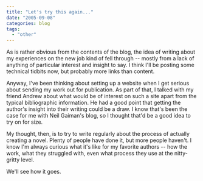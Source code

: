```yaml
---
title: "Let's try this again..."
date: "2005-09-08"
categories: blog
tags:
  - "other"
---
```


As is rather obvious from the contents of the blog, the idea of writing about my experiences on the new job kind of fell through -- mostly from a lack of anything of particular interest and insight to say. I think I'll be posting some technical tidbits now, but probably more links than content.

Anyway, I've been thinking about setting up a website when I get serious about sending my work out for publication. As part of that, I talked with my friend Andrew about what would be of interest on such a site apart from the typical bibliographic information. He had a good point that getting the author's insight into their writing could be a draw. I know that's been the case for me with Neil Gaiman's blog, so I thought that'd be a good idea to try on for size.

My thought, then, is to try to write regularly about the process of actually creating a novel. Plenty of people have done it, but more people haven't. I know I'm always curious what it's like for my favorite authors -- how the work, what they struggled with, even what process they use at the nitty-gritty level.

We'll see how it goes.

